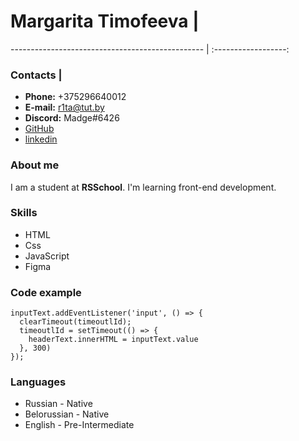 # Margarita Timofeeva                            |
------------------------------------------------ | :------------------:
### Contacts                                     |
* **Phone:** +375296640012                       
* **E-mail:** r1ta@tut.by                        
* **Discord:** Madge#6426                        
* [GitHub](https://github.com/Madge-Timofeeva)   
* [linkedin](https://www.linkedin.com/feed/)     

### About me

I am a student at **RSSchool**. 
I'm learning front-end development.

### Skills

* HTML
* Css
* JavaScript
* Figma

### Code example
```
inputText.addEventListener('input', () => {
  clearTimeout(timeoutlId);
  timeoutlId = setTimeout(() => {
    headerText.innerHTML = inputText.value
  }, 300)
});
```

### Languages

* Russian - Native
* Belorussian - Native
* English  - Pre-Intermediate

